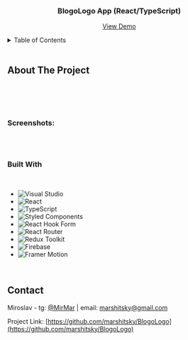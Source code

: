<a name="readme-top"></a>

<!-- PROJECT LOGO -->
<br />
<div align="center">
   <h3 align="center">BlogoLogo App (React/TypeScript)</h3>

  <p align="center">
    <a href="https://marshitsky.github.io/BlogoLogo">View Demo</a>
  </p>
</div>

<details>
  <summary>Table of Contents</summary>
  <ol>
    <li>
      <a href="#about-the-project">About The Project</a>
      <ul>
        <li><a href="#built-with">Built With</a></li>
      </ul>
    </li>
    <li><a href="#contact">Contact</a></li>
  </ol>
</details><br />

## About The Project

<br />

<p style="
font-size: 18px
"><br/> 
</p>

<h3>Screenshots:</h3><br />
<div style="
display: flex;
gap: 5px;
">
<!-- <img src="./readme/screenshot.png" width=35% height=95%>
<img src="./readme/screenshotFilled.png" width=35% height=100%> -->
<!-- ![Tips Calculator Screenshot ](./readme/screenshot.png) -->
</div><br/>

### Built With

<br>

- ![Visual Studio](https://img.shields.io/badge/Visual%20Studio-5C2D91.svg?style=for-the-badge&logo=visual-studio&logoColor=white)
- ![React](https://img.shields.io/badge/react-%2320232a.svg?style=for-the-badge&logo=react&logoColor=%2361DAFB)
- ![TypeScript](https://img.shields.io/badge/typescript-%23007ACC.svg?style=for-the-badge&logo=typescript&logoColor=white)
- ![Styled Components](https://img.shields.io/badge/styled--components-DB7093?style=for-the-badge&logo=styled-components&logoColor=white)
- ![React Hook Form](https://img.shields.io/badge/React%20Hook%20Form-%23EC5990.svg?style=for-the-badge&logo=reacthookform&logoColor=white)
- ![React Router](https://img.shields.io/badge/React_Router-CA4245?style=for-the-badge&logo=react-router&logoColor=white)
- ![Redux Toolkit][redux-toolkit.js.org]
- ![Firebase](https://img.shields.io/badge/firebase-%23039BE5.svg?style=for-the-badge&logo=firebase)
- ![Framer Motion][framer.com]

<br>

## Contact

Miroslav - tg: [@MirMar](https://t.me/MirMar) | email: marshitsky@gmail.com

Project Link: [https://github.com/marshitsky/BlogoLogo](https://github.com/marshitsky/BlogoLogo)

[redux-toolkit.js.org]: https://img.shields.io/badge/-redux--toolkit-764abc?style=for-the-badge&logo=redux&logoColor=white
[framer.com]: https://img.shields.io/badge/-framer--motion-DD0031?style=for-the-badge&logo=framer&logoColor=black

